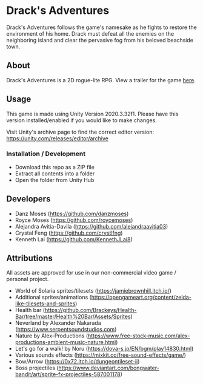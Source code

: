 # Drack's Adventures
Drack's Adventures follows the game's namesake as he fights to restore the environment of his home. Drack must defeat all the enemies on the neighboring island and clear the pervasive fog from his beloved beachside town.

## About
Drack's Adventures is a 2D rogue-lite RPG. View a trailer for the game [here](https://www.youtube.com/watch?v=04vsDuNmY-I).

## Usage
This game is made using Unity Version 2020.3.32f1. Please have this version installed/enabled if you would like to make changes.

Visit Unity's archive page to find the correct editor version: https://unity.com/releases/editor/archive

### Installation / Development
- Download this repo as a ZIP file
- Extract all contents into a folder
- Open the folder from Unity Hub

## Developers
- Danz Moses (https://github.com/danzmoses)
- Royce Moses (https://github.com/roycemoses)
- Alejandra Avitia-Davila (https://github.com/alejandraavitia03)
- Crystal Feng (https://github.com/crystlfng)
- Kenneth Lai (https://github.com/KennethJLai8)

## Attributions
All assets are approved for use in our non-commercial video game / personal project.
- World of Solaria sprites/tilesets (https://jamiebrownhill.itch.io/)
- Additional sprites/animations (https://opengameart.org/content/zelda-like-tilesets-and-sprites)
- Health bar (https://github.com/Brackeys/Health-Bar/tree/master/Health%20Bar/Assets/Sprites)
- Neverland by Alexander Nakarada (https://www.serpentsoundstudios.com)
- Nature by Alex-Productions (https://www.free-stock-music.com/alex-productions-ambient-music-nature.html)
- Let's go for a walk! by Noru (https://dova-s.jp/EN/bgm/play14830.html)
- Various sounds effects (https://mixkit.co/free-sound-effects/game/)
- Bow/Arrow (https://0x72.itch.io/dungeontileset-ii)
- Boss projectiles (https://www.deviantart.com/bongwater-bandit/art/sprite-fx-projectiles-587001178)
